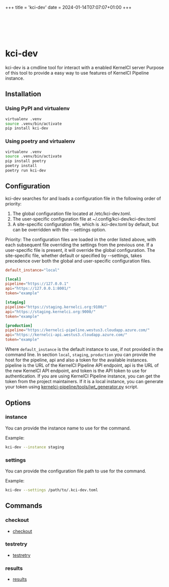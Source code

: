 +++
title = 'kci-dev'
date = 2024-01-14T07:07:07+01:00
+++

<br>
<br>
<br>
<br>

# kci-dev

kci-dev is a cmdline tool for interact with a enabled KernelCI server
Purpose of this tool to provide a easy way to use features of KernelCI Pipeline instance.

## Installation

### Using PyPI and virtualenv
```sh
virtualenv .venv
source .venv/bin/activate
pip install kci-dev
```

### Using poetry and virtualenv
```sh
virtualenv .venv
source .venv/bin/activate
pip install poetry
poetry install
poetry run kci-dev
```

## Configuration

kci-dev searches for and loads a configuration file in the following order of priority:
1) The global configuration file located at /etc/kci-dev.toml.
2) The user-specific configuration file at ~/.config/kci-dev/kci-dev.toml
3) A site-specific configuration file, which is .kci-dev.toml by default, but can be overridden with the --settings option. 

Priority: The configuration files are loaded in the order listed above, with each subsequent file overriding the settings from the previous one. If a user-specific file is present, it will override the global configuration. The site-specific file, whether default or specified by --settings, takes precedence over both the global and user-specific configuration files.

```toml
default_instance="local"

[local]
pipeline="https://127.0.0.1"
api="https://127.0.0.1:8001/"
token="example"

[staging]
pipeline="https://staging.kernelci.org:9100/"
api="https://staging.kernelci.org:9000/"
token="example"

[production]
pipeline="https://kernelci-pipeline.westus3.cloudapp.azure.com/"
api="https://kernelci-api.westus3.cloudapp.azure.com/"
token="example"
```

Where `default_instance` is the default instance to use, if not provided in the command line.
In section `local`, `staging`, `production` you can provide the host for the pipeline, api and also a token for the available instances.
pipeline is the URL of the KernelCI Pipeline API endpoint, api is the URL of the new KernelCI API endpoint, and token is the API token to use for authentication.
If you are using KernelCI Pipeline instance, you can get the token from the project maintainers.
If it is a local instance, you can generate your token using [kernelci-pipeline/tools/jwt_generator.py](https://github.com/kernelci/kernelci-pipeline/blob/main/tools/jwt_generator.py) script.

## Options

### instance
You can provide the instance name to use for the command.

Example:
```sh
kci-dev --instance staging
```

### settings

You can provide the configuration file path to use for the command.

Example:
```sh
kci-dev --settings /path/to/.kci-dev.toml
```

## Commands

### checkout

- [checkout](checkout)

### testretry

- [testretry](testretry)

### results

- [results](results)

